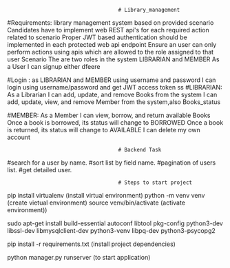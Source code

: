                                         # Library_management

#Requirements: library management system based on provided scenario Candidates have to implement web REST api's for each required 
              action related to scenario Proper JWT based authentication should be implemented in each protected web api endpoint
              Ensure an user can only perform actions using apis which are allowed to the role assigned to that user Scenario 
              The are two roles in the system LIBRARIAN and MEMBER  As a User I can signup either 
dfeere

#Login : as LIBRARIAN and MEMBER using username and password I can login using username/password and get JWT access token 
ss
#LIBRARIAN: As a Librarian I can add, update, and remove Books from the system I can add, update, view, and remove Member from the system,also Books_status 

#MEMBER: As a Member I can view, borrow, and return available Books Once a book is borrowed, its status will change to BORROWED Once a book is returned, 
        its status will change to AVAILABLE I can delete my own account

                                        # Backend Task

#search for a user by name.
#sort list by field name.
#pagination of users list.
#get detailed user.


                                        # Steps to start project

pip install virtualenv			    (install virtual environment)
python -m venv venv                 (create vietual environment)
source venv/bin/activate		    (activate environment))

sudo apt-get install build-essential autoconf libtool pkg-config python3-dev libssl-dev libmysqlclient-dev python3-venv libpq-dev python3-psycopg2

pip install -r requirements.txt		(install project dependencies)

python manager.py runserver		    (to start application)
